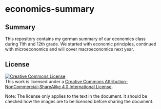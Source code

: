 # economics-summary
## Summary
This repository contains my german summary of our economics class during 11th and 12th grade. We started with economic principles, continued with microeconomics and will cover macroeconomics next year.

## License
<a rel="license" href="http://creativecommons.org/licenses/by-nc-sa/4.0/"><img alt="Creative Commons License" style="border-width:0" src="https://i.creativecommons.org/l/by-nc-sa/4.0/88x31.png" /></a><br />This work is licensed under a <a rel="license" href="http://creativecommons.org/licenses/by-nc-sa/4.0/">Creative Commons Attribution-NonCommercial-ShareAlike 4.0 International License</a>.

Note: The license only applies to the text in the document. It should be checked how the images are to be licensed before sharing the document.
